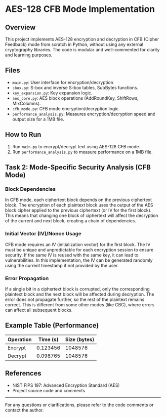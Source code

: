 # AES-128 CFB Mode Implementation

## Overview
This project implements AES-128 encryption and decryption in CFB (Cipher Feedback) mode from scratch in Python, without using any external cryptography libraries. The code is modular and well-commented for clarity and learning purposes.

## Files
- `main.py`: User interface for encryption/decryption.
- `sbox.py`: S-box and inverse S-box tables, SubBytes functions.
- `key_expansion.py`: Key expansion logic.
- `aes_core.py`: AES block operations (AddRoundKey, ShiftRows, MixColumns).
- `cfb_mode.py`: CFB mode encryption/decryption logic.
- `performance_analysis.py`: Measures encryption/decryption speed and output size for a 1MB file.

## How to Run
1. Run `main.py` to encrypt/decrypt text using AES-128 CFB mode.
2. Run `performance_analysis.py` to measure performance on a 1MB file.

## Task 2: Mode-Specific Security Analysis (CFB Mode)

### Block Dependencies
In CFB mode, each ciphertext block depends on the previous ciphertext block. The encryption of each plaintext block uses the output of the AES block cipher applied to the previous ciphertext (or IV for the first block). This means that changing one block of ciphertext will affect the decryption of the current and next block, creating a chain of dependencies.

### Initial Vector (IV)/Nonce Usage
CFB mode requires an IV (initialization vector) for the first block. The IV must be unique and unpredictable for each encryption session to ensure security. If the same IV is reused with the same key, it can lead to vulnerabilities. In this implementation, the IV can be generated randomly using the current timestamp if not provided by the user.

### Error Propagation
If a single bit in a ciphertext block is corrupted, only the corresponding plaintext block and the next block will be affected during decryption. The error does not propagate further, so the rest of the plaintext remains correct. This is different from some other modes (like CBC), where errors can affect all subsequent blocks.

## Example Table (Performance)
| Operation   | Time (s)   | Size (bytes) |
|-------------|------------|--------------|
| Encrypt     | 0.123456   | 1048576      |
| Decrypt     | 0.098765   | 1048576      |

## References
- NIST FIPS 197: Advanced Encryption Standard (AES)
- Project source code and comments

---
For any questions or clarifications, please refer to the code comments or contact the author.
